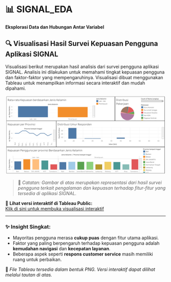 # 📊 SIGNAL_EDA  
**Eksplorasi Data dan Hubungan Antar Variabel**

## 🔍 Visualisasi Hasil Survei Kepuasan Pengguna Aplikasi SIGNAL  

Visualisasi berikut merupakan hasil analisis dari survei pengguna aplikasi SIGNAL. Analisis ini dilakukan untuk memahami tingkat kepuasan pengguna dan faktor-faktor yang mempengaruhinya. Visualisasi dibuat menggunakan Tableau untuk menampilkan informasi secara interaktif dan mudah dipahami.

![Visualisasi Survei Kepuasan Pengguna Aplikasi SIGNAL](Survey%20Pengalaman%20dan%20Kepuasan%20Aplikasi%20SIGNAL.png)

> 📌 *Catatan: Gambar di atas merupakan representasi dari hasil survei pengguna terkait pengalaman dan kepuasan terhadap fitur-fitur yang tersedia di aplikasi SIGNAL.*

🔗 **Lihat versi interaktif di Tableau Public:**  
[Klik di sini untuk membuka visualisasi interaktif](https://public.tableau.com/views/SurveyKepuasanPenggunaAplikasiSIGNAL/SurveyPengalamandanKepuasanAplikasiSIGNAL?:language=en-US&:sid=&:redirect=auth&:display_count=n&:origin=viz_share_link)

---

### ✨ Insight Singkat:
- Mayoritas pengguna merasa **cukup puas** dengan fitur utama aplikasi.
- Faktor yang paling berpengaruh terhadap kepuasan pengguna adalah **kemudahan navigasi** dan **kecepatan layanan**.
- Beberapa aspek seperti **respons customer service** masih memiliki ruang untuk perbaikan.

📁 *File Tableau tersedia dalam bentuk PNG. Versi interaktif dapat dilihat melalui tautan di atas.*
